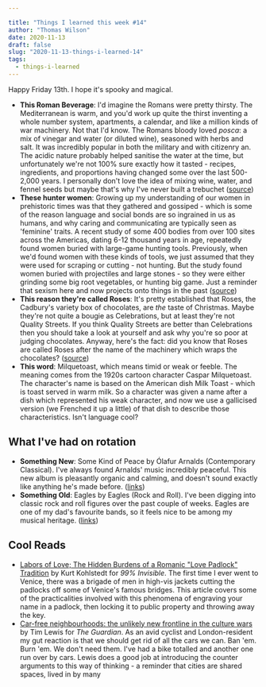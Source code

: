 ```yaml
---

title: "Things I learned this week #14"
author: "Thomas Wilson"
date: 2020-11-13
draft: false
slug: "2020-11-13-things-i-learned-14"
tags:
  - things-i-learned
---
```


Happy Friday 13th. I hope it's spooky and magical.

- **This Roman Beverage**: I'd imagine the Romans were pretty thirsty. The Mediterranean is warm, and you'd work up quite the thirst inventing a whole number system, apartments, a calendar, and like a million kinds of war machinery. Not that I'd know. The Romans bloody loved _posca_: a mix of vinegar and water (or diluted wine), seasoned with herbs and salt. It was incredibly popular in both the military and with citizenry an. The acidic nature probably helped sanitise the water at the time, but unfortunately we're not 100% sure exactly how it tasted - recipes, ingredients, and proportions having changed some over the last 500-2,000 years. I personally don't love the idea of mixing wine, water, and fennel seeds but maybe that's why I've never built a trebuchet ([source](https://getpocket.com/explore/item/my-favorite-beverage-is-a-2-000-year-old-energy-drink-from-ancient-rome))
- **These hunter women**: Growing up my understanding of our women in prehistoric times was that they gathered and gossiped - which is some of the reason language and social bonds are so ingrained in us as humans, and why caring and communicating are typically seen as 'feminine' traits. A recent study of some 400 bodies from over 100 sites across the Americas, dating 6-12 thousand years in age, repeatedly found women buried with large-game hunting tools. Previously, when we'd found women with these kinds of tools, we just assumed that they were used for scraping or cutting - not hunting. But the study found women buried with projectiles and large stones - so they were either grinding some big root vegetables, or hunting big game. Just a reminder that sexism here and now projects onto things in the past ([source](https://bigthink.com/sex-relationships/warrior-women))
- **This reason they're called Roses**: It's pretty established that Roses, the Cadbury's variety box of chocolates, are _the_ taste of Christmas. Maybe they're not quite a bougie as Celebrations, but at least they're not Quality Streets. If you think Quality Streets are better than Celebrations then you should take a look at yourself and ask why you're so poor at judging chocolates. Anyway, here's the fact: did you know that Roses are called Roses after the name of the machinery which wraps the chocolates? ([source](https://en.wikipedia.org/wiki/Cadbury_Roses))
- **This word**: Milquetoast, which means timid or weak or feeble. The meaning comes from the 1920s cartoon character Caspar Milquetoast. The character's name is based on the American dish Milk Toast - which is toast served in warm milk. So a character was given a name after a dish which represented his weak character, and now we use a gallicised version (we Frenched it up a little) of that dish to describe those characteristics. Isn't language cool?

## What I've had on rotation

- **Something New**: Some Kind of Peace by Ólafur Arnalds (Contemporary Classical). I've always found Arnalds' music incredibly peaceful. This new album is pleasantly organic and calming, and doesn't sound exactly like anything he's made before. ([links](https://songwhip.com/olafur-arnalds/some-kind-of-peace))
- **Something Old**: Eagles by Eagles (Rock and Roll). I've been digging into classic rock and roll figures over the past couple of weeks. Eagles are one of my dad's favourite bands, so it feels nice to be among my musical heritage. ([links](https://songwhip.com/eagles/eagles-2013-remaster))

## Cool Reads

- [Labors of Love; The Hidden Burdens of a Romanic "Love Padlock" Tradition](https://99percentinvisible.org/article/labors-of-love-the-hidden-burdens-of-a-romantic-love-padlock-tradition) by Kurt Kohlstedt for _99% Invisible_. The first time I ever went to Venice, there was a brigade of men in high-vis jackets cutting the padlocks off some of Venice's famous bridges. This article covers some of the practicalities involved with this phenomena of engraving your name in a padlock, then locking it to public property and throwing away the key.
- [Car-free neighbourhoods: the unlikely new frontline in the culture wars](https://www.theguardian.com/lifeandstyle/2020/nov/01/car-free-neighbourhoods-the-unlikely-new-frontline-in-the-culture-wars) by Tim Lewis for _The Guardian_. As an avid cyclist and London-resident my gut reaction is that we should get rid of all the cars we can. Ban 'em. Burn 'em. We don't need them. I've had a bike totalled and another one run over by cars. Lewis does a good job at introducing the counter arguments to this way of thinking - a reminder that cities are shared spaces, lived in by many
